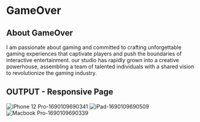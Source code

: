 # GameOver
## About GameOver
I am passionate about gaming and committed to crafting unforgettable gaming experiences that captivate players and push the boundaries of interactive entertainment.  our studio has rapidly grown into a creative powerhouse, assembling a team of talented individuals with a shared vision to revolutionize the gaming industry.
## OUTPUT - Responsive Page
![iPhone 12 Pro-1690109690341](https://github.com/Pandian004/GameOver/assets/136822844/6d8fddd3-01bf-46f9-b2e7-42cc19fa8bc7)
![iPad-1690109690509](https://github.com/Pandian004/GameOver/assets/136822844/7d9f2bd2-1dbd-4fc8-a4ea-933e875c9fde)
![Macbook Pro-1690109690339](https://github.com/Pandian004/GameOver/assets/136822844/423ccf16-f29b-4c8a-8aaa-3383963092a2)


